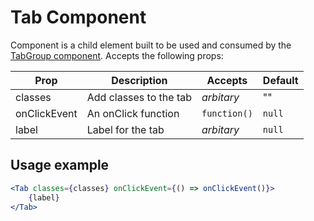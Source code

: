 Tab Component
================

Component is a child element built to be used and consumed by the [TabGroup component](../../molecules/TabGroup). Accepts the following props:

| Prop              | Description            | Accepts                | Default   |
| ----------------- | ---------------------- | ---------------------- | --------- |
| classes           | Add classes to the tab | _arbitary_             | ""        |
| onClickEvent      | An onClick function    | `function()`           | `null`    |
| label             | Label for the tab      | _arbitary_             | `null`    |

## Usage example

```jsx
<Tab classes={classes} onClickEvent={() => onClickEvent()}>
    {label}
</Tab>
```